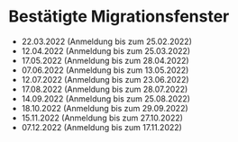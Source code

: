 # Bestätigte Migrationsfenster

- 22.03.2022 (Anmeldung bis zum 25.02.2022)
- 12.04.2022 (Anmeldung bis zum 25.03.2022)
- 17.05.2022 (Anmeldung bis zum 28.04.2022)
- 07.06.2022 (Anmeldung bis zum 13.05.2022)
- 12.07.2022 (Anmeldung bis zum 23.06.2022)
- 17.08.2022 (Anmeldung bis zum 28.07.2022)
- 14.09.2022 (Anmeldung bis zum 25.08.2022)
- 18.10.2022 (Anmeldung bis zum 29.09.2022)
- 15.11.2022 (Anmeldung bis zum 27.10.2022)
- 07.12.2022 (Anmeldung bis zum 17.11.2022)
